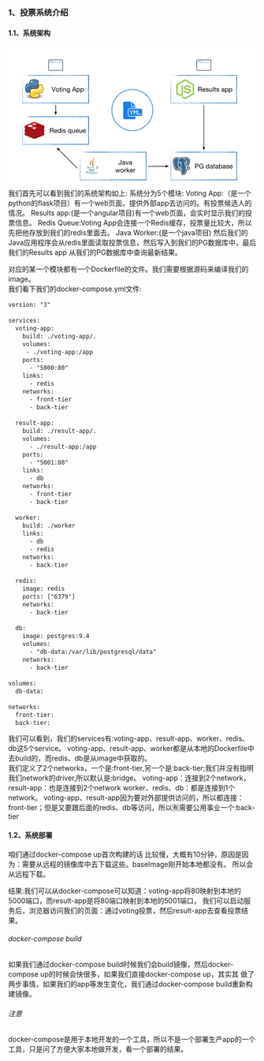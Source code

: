 
### 1、投票系统介绍

#### 1.1、系统架构  
 ![](../images/17.png)   
 我们首先可以看到我们的系统架构如上:
 系统分为5个模块:
 Voting App:（是一个python的flask项目）有一个web页面，提供外部app去访问的。有投票候选人的情况。
 Results app:(是一个angular项目)有一个web页面，会实时显示我们的投票信息。
 Redis  Queue:Voting App会连接一个Redis缓存，投票量比较大，所以先把他存放到我们的redis里面去。
 Java Worker:(是一个java项目) 然后我们的Java应用程序会从redis里面读取投票信息，然后写入到我们的PG数据库中，最后我们的Results app
 从我们的PG数据库中查询最新结果。  
 
 对应的某一个模块都有一个Dockerfile的文件。我们需要根据源码来编译我们的image。  
我们看下我们的docker-compose.yml文件:  

```renderscript
version: "3"

services:
  voting-app:
    build: ./voting-app/.
    volumes:
     - ./voting-app:/app
    ports:
      - "5000:80"
    links:
      - redis
    networks:
      - front-tier
      - back-tier

  result-app:
    build: ./result-app/.
    volumes:
      - ./result-app:/app
    ports:
      - "5001:80"
    links:
      - db
    networks:
      - front-tier
      - back-tier

  worker:
    build: ./worker
    links:
      - db
      - redis
    networks:
      - back-tier

  redis:
    image: redis
    ports: ["6379"]
    networks:
      - back-tier

  db:
    image: postgres:9.4
    volumes:
      - "db-data:/var/lib/postgresql/data"
    networks:
      - back-tier

volumes:
  db-data:

networks:
  front-tier:
  back-tier:
```

  我们可以看到，我们的services有:voting-app、result-app、worker、redis、db这5个service。
voting-app、result-app、worker都是从本地的Dockerfile中去build的，而redis、db是从image中获取的。  
我们定义了2个networks，一个是:front-tier,另一个是:back-tier;我们并没有指明我们network的driver,所以默认是:bridge。
voting-app：连接到2个network，
result-app：也是连接到2个network
worker、redis、db：都是连接到1个network。
voting-app、result-app因为要对外部提供访问的，所以都连接：front-tier；但是又要跟后面的redis、db等访问，所以🈶️需要公用事业一个:back-tier


#### 1.2、系统部署
   咱们通过docker-compose up首次构建的话 比较慢，大概有10分钟，原因是因为：需要从远程的镜像库中去下载这些。baseImage刚开始本地都没有。
所以会从远程下载。

   结果:我们可以从docker-compose可以知道：voting-app将80映射到本地的5000端口，而result-app是将80端口映射到本地的5001端口，
我们可以启动服务后，浏览器访问我们的页面：通过voting投票，然后result-app去查看投票结果。  

###### docker-compose build
   如果我们通过docker-compose build时候我们会build镜像，然后docker-compose up的时候会快很多，如果我们直接docker-compose up，其实其
   做了两步事情，如果我们的app等发生变化，我们通过docker-compose build重新构建镜像。
   
######  注意
   docker-compose是用于本地开发的一个工具，所以不是一个部署生产app的一个工具，只是问了方便大家本地做开发，看一个部署的结果。
   
